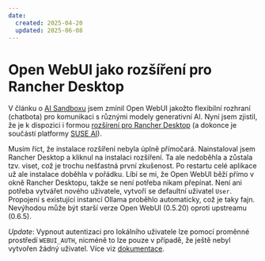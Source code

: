 ```yaml
---
date:
  created: 2025-04-20
  updated: 2025-06-08
---
```


# Open WebUI jako rozšíření pro Rancher Desktop

V článku o [AI Sandboxu](https://peberanek.github.io/#open-source-ai-sandbox) jsem zmínil Open WebUI jakožto flexibilní rozhraní (chatbota) pro komunikaci s různými modely generativní AI. Nyní jsem zjistil, že je k dispozici i formou [rozšírení pro Rancher Desktop](https://www.suse.com/c/rancher_blog/rancher-desktop-1-17-with-open-webui-extension-and-more/) (a dokonce je součástí platformy [SUSE AI](https://documentation.suse.com/suse-ai/1.0/html/AI-deployment-intro/index.html)).

Musím říct, že instalace rozšíření nebyla úplně přímočará. Nainstaloval jsem Rancher Desktop a kliknul na instalaci rozšíření. Ta ale nedoběhla a zůstala tzv. viset, což je trochu nešťastná první zkušenost. Po restartu celé aplikace už ale instalace doběhla v pořádku. Líbí se mi, že Open WebUI běží přímo v okně Rancher Desktopu, takže se není potřeba nikam přepínat. Není ani potřeba vytvářet nového uživatele, vytvoří se defaultní uživatel `User`. Propojení s existující instancí Ollama proběhlo automaticky, což je taky fajn. Nevýhodou může být starší verze Open WebUI (0.5.20) oproti upstreamu (0.6.5).

_Update_: Vypnout autentizaci pro lokálního uživatele lze pomocí proměnné prostředí `WEBUI_AUTH`, nicméně to lze pouze v případě, že ještě nebyl vytvořen žádný uživatel. Více viz [dokumentace](https://docs.openwebui.com/getting-started/env-configuration#webui_auth).
